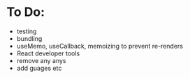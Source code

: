 # To Do:

- testing
- bundling
- useMemo, useCallback, memoizing to prevent re-renders
- React developer tools
- remove any anys
- add guages etc
